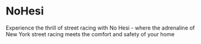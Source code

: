 # NoHesi

Experience the thrill of street racing with No Hesi - where the adrenaline of New York street racing meets the comfort and safety of your home

<!--
## Building

1. clone the repo

    ```bash
    git clone https://github.com/DevlineSolutions/no-hesi.git
    ```

2. change directory to no-hesi

    ```bash
    cd no-hesi
    ```

3. checkout to custom-auth branch

    ```bash
    git checkout custom-auth
    ```

4. install dependencies

    ```bash
    npm install
    ```

5. prisma dependencies

    ```bash
    npx prisma db pull
    ```

6. building the project

    ```bash
    npm run build
    ```

7. run project

    ```bash
    npm run preview
    ```
-->

    
